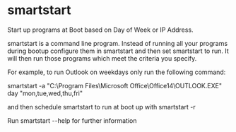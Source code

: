 smartstart
==========

Start up programs at Boot based on Day of Week or IP Address.

smartstart is a command line program. Instead of running all your programs during bootup configure them in smartstart and then set smartstart to run. It will then run those programs which meet the criteria you specify.

For example, to run Outlook on weekdays only run the following command:

  smartstart -a "C:\Program Files\Microsoft Office\Office14\OUTLOOK.EXE" day "mon,tue,wed,thu,fri"

and then schedule smartstart to run at boot up with smartstart -r

Run smartstart --help for further information

